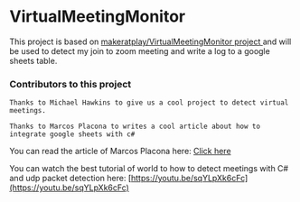 # VirtualMeetingMonitor

This project is based on [makeratplay/VirtualMeetingMonitor project
](https://github.com/makeratplay/VirtualMeetingMonitor)
and will be used to detect my join to zoom meeting and write a log to a google sheets table.

### Contributors to this project

    Thanks to Michael Hawkins to give us a cool project to detect virtual meetings.

    Thanks to Marcos Placona to writes a cool article about how to integrate google sheets with c#

You can read the article of Marcos Placona here: 
[Click here](https://www.twilio.com/blog/2017/03/google-spreadsheets-and-net-core.html?utm_source=youtube&utm_medium=video&utm_campaign=google-sheets-dotnet)

You can watch the best tutorial of world to how to detect meetings with C# and udp packet detection here:
[https://youtu.be/sqYLpXk6cFc](https://youtu.be/sqYLpXk6cFc)

